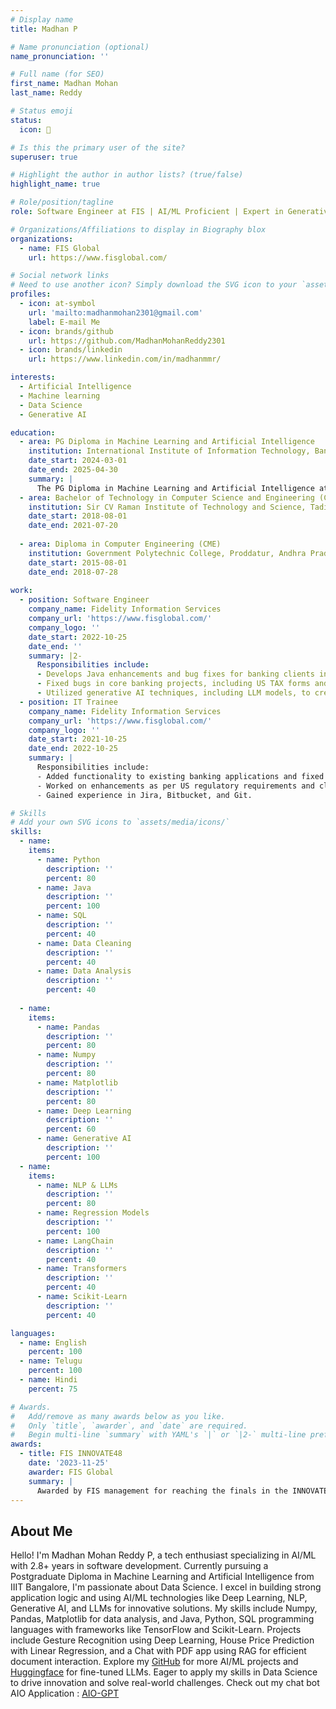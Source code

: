 ```yaml
---
# Display name
title: Madhan P

# Name pronunciation (optional)
name_pronunciation: ''

# Full name (for SEO)
first_name: Madhan Mohan 
last_name: Reddy

# Status emoji
status:
  icon: 🧠

# Is this the primary user of the site?
superuser: true

# Highlight the author in author lists? (true/false)
highlight_name: true

# Role/position/tagline
role: Software Engineer at FIS | AI/ML Proficient | Expert in Generative AI

# Organizations/Affiliations to display in Biography blox
organizations:
  - name: FIS Global
    url: https://www.fisglobal.com/

# Social network links
# Need to use another icon? Simply download the SVG icon to your `assets/media/icons/` folder.
profiles:
  - icon: at-symbol
    url: 'mailto:madhanmohan2301@gmail.com'
    label: E-mail Me
  - icon: brands/github
    url: https://github.com/MadhanMohanReddy2301
  - icon: brands/linkedin
    url: https://www.linkedin.com/in/madhanmmr/

interests:
  - Artificial Intelligence
  - Machine learning
  - Data Science
  - Generative AI

education:
  - area: PG Diploma in Machine Learning and Artificial Intelligence
    institution: International Institute of Information Technology, Bangalore
    date_start: 2024-03-01
    date_end: 2025-04-30
    summary: |
      The PG Diploma in Machine Learning and Artificial Intelligence at IIIT-Bangalore offers a rigorous curriculum covering algorithms, deep learning, and NLP. With a focus on practical applications and industry relevance, students gain hands-on experience through projects and a capstone. Faculty expertise and career support enhance readiness for roles in data science and AI.
  - area: Bachelor of Technology in Computer Science and Engineering (CSE)
    institution: Sir CV Raman Institute of Technology and Science, Tadipatri, Andhra Pradesh
    date_start: 2018-08-01
    date_end: 2021-07-20
    
  - area: Diploma in Computer Engineering (CME)
    institution: Government Polytechnic College, Proddatur, Andhra Pradesh
    date_start: 2015-08-01
    date_end: 2018-07-28
   
work:
  - position: Software Engineer
    company_name: Fidelity Information Services 
    company_url: 'https://www.fisglobal.com/'
    company_logo: ''
    date_start: 2022-10-25
    date_end: ''
    summary: |2-
      Responsibilities include:
      - Develops Java enhancements and bug fixes for banking clients in North America, taking ownership of tasks and coordinating with BA and QA teams to resolve defects.
      - Fixed bugs in core banking projects, including US TAX forms and retirement plans.
      - Utilized generative AI techniques, including LLM models, to create innovative prototypes and solutions in the Innovation event.
  - position: IT Trainee
    company_name: Fidelity Information Services 
    company_url: 'https://www.fisglobal.com/'
    company_logo: ''
    date_start: 2021-10-25
    date_end: 2022-10-25
    summary: |
      Responsibilities include:
      - Added functionality to existing banking applications and fixed bugs reported by JIRA tickets.
      - Worked on enhancements as per US regulatory requirements and client-reported issues.
      - Gained experience in Jira, Bitbucket, and Git.

# Skills
# Add your own SVG icons to `assets/media/icons/`
skills:
  - name: 
    items:
      - name: Python
        description: ''
        percent: 80
      - name: Java
        description: ''
        percent: 100
      - name: SQL
        description: ''
        percent: 40
      - name: Data Cleaning
        description: ''
        percent: 40
      - name: Data Analysis
        description: ''
        percent: 40
        
  - name: 
    items:
      - name: Pandas
        description: ''
        percent: 80
      - name: Numpy
        description: ''
        percent: 80
      - name: Matplotlib
        description: ''
        percent: 80
      - name: Deep Learning
        description: ''
        percent: 60
      - name: Generative AI
        description: ''
        percent: 100
  - name: 
    items:
      - name: NLP & LLMs
        description: ''
        percent: 80
      - name: Regression Models
        description: ''
        percent: 100
      - name: LangChain
        description: ''
        percent: 40
      - name: Transformers
        description: ''
        percent: 40
      - name: Scikit-Learn
        description: ''
        percent: 40

languages:
  - name: English
    percent: 100
  - name: Telugu
    percent: 100
  - name: Hindi
    percent: 75

# Awards.
#   Add/remove as many awards below as you like.
#   Only `title`, `awarder`, and `date` are required.
#   Begin multi-line `summary` with YAML's `|` or `|2-` multi-line prefix and indent 2 spaces below.
awards:
  - title: FIS INNOVATE48
    date: '2023-11-25'
    awarder: FIS Global
    summary: |
      Awarded by FIS management for reaching the finals in the INNOVATE48 event and recognized for outstanding contributions to automation.
---
```

## About Me

Hello! I'm Madhan Mohan Reddy P, a tech enthusiast specializing in AI/ML with 2.8+ years in software development. Currently pursuing a Postgraduate Diploma in Machine Learning and Artificial Intelligence from IIIT Bangalore, I'm passionate about Data Science. I excel in building strong application logic and using AI/ML technologies like Deep Learning, NLP, Generative AI, and LLMs for innovative solutions. My skills include Numpy, Pandas, Matplotlib for data analysis, and Java, Python, SQL programming languages with frameworks like TensorFlow and Scikit-Learn. Projects include Gesture Recognition using Deep Learning, House Price Prediction with Linear Regression, and a Chat with PDF app using RAG for efficient document interaction. Explore my [GitHub](https://github.com/MadhanMohanReddy2301) for more AI/ML projects and [Huggingface](https://huggingface.co/madhan2301) for fine-tuned LLMs. Eager to apply my skills in Data Science to drive innovation and solve real-world challenges. Check out my chat bot AIO Application : [AIO-GPT](https://aio-gpt.streamlit.app/)
